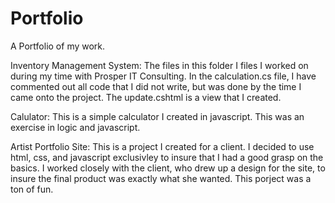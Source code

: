 # Portfolio
A Portfolio of my work.

Inventory Management System: 
  The files in this folder I files I worked on during my time with Prosper IT Consulting.  In the calculation.cs file, I have commented     out all code that I did not write, but was done by the time I came onto the project.  The update.cshtml is a view that I created.
 
Calulator:
  This is a simple calculator I created in javascript.  This was an exercise in logic and javascript.
  
 Artist Portfolio Site:
  This is a project I created for a client.  I decided to use html, css, and javascript exclusivley to insure that I had a good grasp on      the basics.  I worked closely with the client, who drew up a design for the site, to insure the final product was exactly what she        wanted.    This porject  was a ton of fun.
